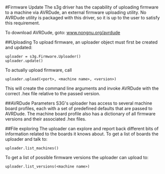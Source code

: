 #Firmware Update
The s3g driver has the capability of uploading firmware to a machine via AVRDude, an external firmware uploading utility.  No AVRDude utility is packaged with this driver, so it is up to the user to satisfy this requirement.

To download AVRDude, goto: www.nongnu.org/avrdude

##Uploading
To upload firmware, an uploader object must first be created and updated:

    uploader = s3g.Firmware.Uploader()
    uploader.update()

To actually upload firmware, call

    uploader.upload(<port>, <machine name>, <version>)

This will create the command line arguments and invoke AVRDude with the correct .hex file relative to the passed version. 

##AVRDude Parameters
S3G's uploader has access to several machine board profiles, each with a set of predefined defaults that are passed to AVRDude.  The machine board profile also has a dictionary of all firmware versions and their associated .hex files.

##File exploring
The uploader can explore and report back different bits of information related to the boards it knows about.  To get a list of boards the uploader and talk to:

    uploader.list_machines()

To get a list of possible firmware versions the uploader can upload to:

    uploader.list_versions(<machine name>)
